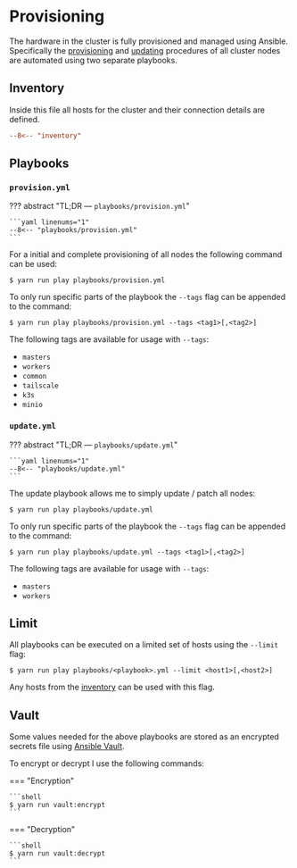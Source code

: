 # Provisioning

The hardware in the cluster is fully provisioned and managed using Ansible. Specifically the [provisioning](/provisioning/#provisionyml) and [updating](/provisioning/#updateyml) procedures of all cluster nodes are automated using two separate playbooks.

## Inventory

Inside this file all hosts for the cluster and their connection details are defined.

```ini
--8<-- "inventory"
```

## Playbooks

### `provision.yml`

??? abstract "TL;DR — `playbooks/provision.yml`"

    ```yaml linenums="1"
    --8<-- "playbooks/provision.yml"
    ```

For a initial and complete provisioning of all nodes the following command can be used:

```shell
$ yarn run play playbooks/provision.yml
```

To only run specific parts of the playbook the `--tags` flag can be appended to the command:

```shell
$ yarn run play playbooks/provision.yml --tags <tag1>[,<tag2>]
```

The following tags are available for usage with `--tags`:

- `masters`
- `workers`
- `common`
- `tailscale`
- `k3s`
- `minio`

### `update.yml`

??? abstract "TL;DR — `playbooks/update.yml`"

    ```yaml linenums="1"
    --8<-- "playbooks/update.yml"
    ```

The update playbook allows me to simply update / patch all nodes:

```shell
$ yarn run play playbooks/update.yml
```

To only run specific parts of the playbook the `--tags` flag can be appended to the command:

```shell
$ yarn run play playbooks/update.yml --tags <tag1>[,<tag2>]
```

The following tags are available for usage with `--tags`:

- `masters`
- `workers`

## Limit

All playbooks can be executed on a limited set of hosts using the `--limit` flag:

```shell
$ yarn run play playbooks/<playbook>.yml --limit <host1>[,<host2>]
```

Any hosts from the [inventory](#inventory) can be used with this flag.

## Vault

Some values needed for the above playbooks are stored as an encrypted secrets file using [Ansible Vault](https://docs.ansible.com/ansible/latest/user_guide/vault.html).

To encrypt or decrypt I use the following commands:

=== "Encryption"

    ```shell
    $ yarn run vault:encrypt
    ```

=== "Decryption"

    ```shell
    $ yarn run vault:decrypt
    ```
